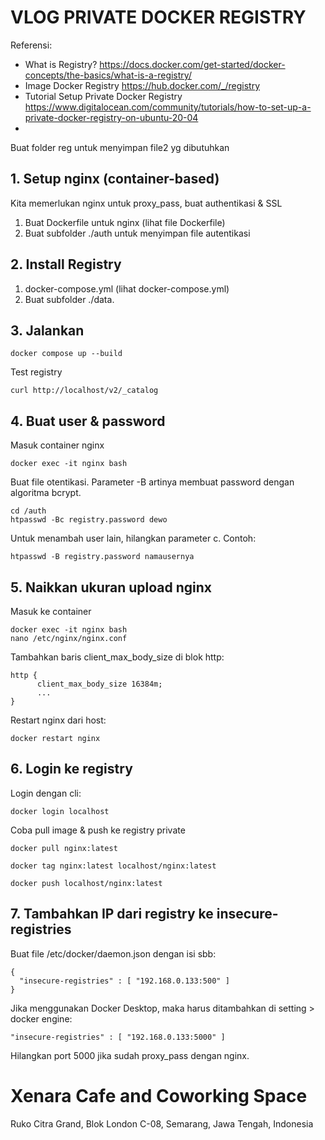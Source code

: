 # VLOG PRIVATE DOCKER REGISTRY

Referensi:
  - What is Registry? https://docs.docker.com/get-started/docker-concepts/the-basics/what-is-a-registry/
  - Image Docker Registry https://hub.docker.com/_/registry
  - Tutorial Setup Private Docker Registry https://www.digitalocean.com/community/tutorials/how-to-set-up-a-private-docker-registry-on-ubuntu-20-04
  - 

Buat folder reg untuk menyimpan file2 yg dibutuhkan

## 1. Setup nginx (container-based)

  Kita memerlukan nginx untuk proxy_pass, buat authentikasi & SSL

  1. Buat Dockerfile untuk nginx (lihat file Dockerfile)
  2. Buat subfolder ./auth untuk menyimpan file autentikasi

## 2. Install Registry

  1. docker-compose.yml (lihat docker-compose.yml)
  2. Buat subfolder ./data.

## 3. Jalankan

  ```
  docker compose up --build
  ```

  Test registry

  ```
  curl http://localhost/v2/_catalog
  ```

## 4. Buat user & password

  Masuk container nginx

  ```
  docker exec -it nginx bash
  ```

  Buat file otentikasi.
  Parameter -B artinya membuat password dengan algoritma bcrypt.

  ```
  cd /auth
  htpasswd -Bc registry.password dewo
  ```

  Untuk menambah user lain, hilangkan parameter c. Contoh:
  
  ```
  htpasswd -B registry.password namausernya
  ```

## 5. Naikkan ukuran upload nginx

  Masuk ke container

  ```
  docker exec -it nginx bash
  nano /etc/nginx/nginx.conf
  ```

  Tambahkan baris client_max_body_size di blok http:

  ```
  http {
        client_max_body_size 16384m;
        ...
  }
  ```

  Restart nginx dari host:

  ```
  docker restart nginx
  ```

## 6. Login ke registry

  Login dengan cli:

  ```
  docker login localhost
  ```

  Coba pull image & push ke registry private

  ```
  docker pull nginx:latest

  docker tag nginx:latest localhost/nginx:latest

  docker push localhost/nginx:latest
  ```

## 7. Tambahkan IP dari registry ke insecure-registries

  Buat file /etc/docker/daemon.json dengan isi sbb:

  ```
  {
    "insecure-registries" : [ "192.168.0.133:500" ]
  }
  ```

  Jika menggunakan Docker Desktop, maka harus ditambahkan di setting > docker engine:

  ```
  "insecure-registries" : [ "192.168.0.133:5000" ]
  ```

  Hilangkan port 5000 jika sudah proxy_pass dengan nginx.

# Xenara Cafe and Coworking Space

Ruko Citra Grand, Blok London C-08, Semarang, Jawa Tengah, Indonesia
